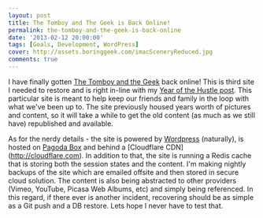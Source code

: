 ```yaml
---
layout: post
title: The Tomboy and The Geek is Back Online!
permalink: the-tomboy-and-the-geek-is-back-online
date: '2013-02-12 20:00:00'
tags: [Goals, Development, WordPress]
cover: http://assets.boringgeek.com/imacSceneryReduced.jpg
comments: true
---
```


I have finally gotten [The Tomboy and the Geek](http://www.thetomboyandthegeek.com) back online! This is third site I needed to restore and is right in-line with my [Year of the Hustle post](/the-year-of-the-hustle/). This particular site is meant to help keep our friends and family in the loop with what we've been up to. The site previously housed years worth of pictures and content, so it will take a while to get the old content (as much as we still have) republished and available.

As for the nerdy details - the site is powered by [Wordpress](http://www.wordpress.org) (naturally), is hosted on [Pagoda Box](http://www.pagodabox.com) and behind a [Cloudflare CDN] (http://cloudflare.com). In addition to that, the site is running a Redis cache that is storing both the session states and the content. I'm making nightly backups of the site which are emailed offsite and then stored in secure cloud solution. The content is also being abstracted to other providers (Vimeo, YouTube, Picasa Web Albums, etc) and simply being referenced. In this regard, if there ever is another incident, recovering should be as simple as a Git push and a DB restore. Lets hope I never have to test that.
